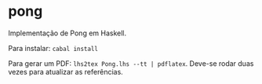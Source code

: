 # pong

Implementação de Pong em Haskell.

Para instalar: `cabal install`

Para gerar um PDF: `lhs2tex Pong.lhs --tt | pdflatex`.
Deve-se rodar duas vezes para atualizar as referências.
   
